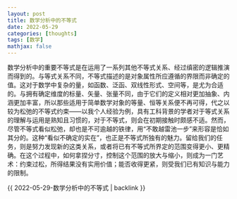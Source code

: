 ```yaml
---
layout: post
title: 数学分析中的不等式
date: 2022-05-29
categories: [thoughts]
tags: [数学]
mathjax: false
---
```


数学分析中的重要不等式是在运用了一系列其他不等式关系、经过缜密的逻辑推演而得到的。与等式关系不同，不等式描述的是对象属性所应遵循的界限而非确定的值。这对于数学中复杂的量，如函数、泛函、双线性形式、空间等，是尤为合适的。与拥有确定维度的标量、矢量、张量不同，由于它们的定义相对更加抽象、内涵更加丰富，所以那些适用于简单数学对象的等量、恒等关系便不再可得，代之以较为松弛的不等式约束——以我个人经验为例，具有工科背景的学者对于等式关系的理解与运用是熟知且习惯的，对于不等式，则会在初期接触时颇感不适。然而，尽管不等式看似松弛，却也是不可逾越的铁律，用“不敢越雷池一步”来形容是恰如其分的。这种“看似不确定的实在”，也正是不等式所独有的魅力。留给我们的任务，则是努力发现新的这类关系，或者将已有不等式所界定的范围变得更小、更精确。在这个过程中，如何拿捏分寸，控制这个范围的放大与缩小，则成为一门艺术：约束过松，所得结果没有实用价值；能否收得更紧，则受我们已有知识与能力的限制。

{{ 2022-05-29-数学分析中的不等式 | backlink }}
